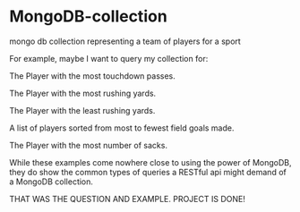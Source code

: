 # MongoDB-collection
mongo db collection representing a team of players for a sport

For example, maybe I want to query my collection for:

The Player with the most touchdown passes.

The Player with the most rushing yards.

The Player with the least rushing yards.

A list of players sorted from most to fewest field goals made.

The Player with the most number of sacks.

While these examples come nowhere close to using the power of MongoDB, they do show the common types of queries a RESTful api might demand of a MongoDB collection.

THAT WAS THE QUESTION AND EXAMPLE. PROJECT IS DONE!
